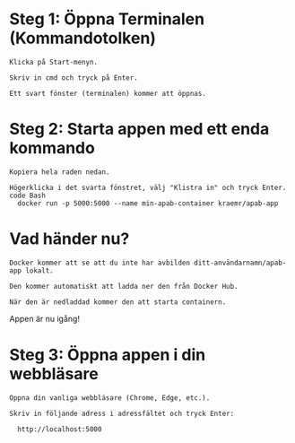 # Steg 1: Öppna Terminalen (Kommandotolken)

    Klicka på Start-menyn.

    Skriv in cmd och tryck på Enter.

    Ett svart fönster (terminalen) kommer att öppnas.

# Steg 2: Starta appen med ett enda kommando

    Kopiera hela raden nedan.

    Högerklicka i det svarta fönstret, välj "Klistra in" och tryck Enter.
    code Bash        
      docker run -p 5000:5000 --name min-apab-container kraemr/apab-app

      

# Vad händer nu?

    Docker kommer att se att du inte har avbilden ditt-användarnamn/apab-app lokalt.

    Den kommer automatiskt att ladda ner den från Docker Hub.

    När den är nedladdad kommer den att starta containern.

Appen är nu igång!

# Steg 3: Öppna appen i din webbläsare

    Öppna din vanliga webbläsare (Chrome, Edge, etc.).

    Skriv in följande adress i adressfältet och tryck Enter:
    
      http://localhost:5000